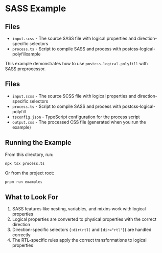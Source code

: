 # SASS Example

## Files

- `input.scss` - The source SASS file with logical properties and direction-specific selectors
- `process.ts` - Script to compile SASS and process with postcss-logical-polyfillxample

This example demonstrates how to use `postcss-logical-polyfill` with SASS preprocessor.

## Files

- `input.scss` - The source SCSS file with logical properties and direction-specific selectors
- `process.ts` - Script to compile SASS and process with postcss-logical-polyfill
- `tsconfig.json` - TypeScript configuration for the process script
- `output.css` - The processed CSS file (generated when you run the example)

## Running the Example

From this directory, run:

```bash
npx tsx process.ts
```

Or from the project root:

```bash
pnpm run examples
```

## What to Look For

1. SASS features like nesting, variables, and mixins work with logical properties
2. Logical properties are converted to physical properties with the correct direction
3. Direction-specific selectors (`:dir(rtl)` and `[dir="rtl"]`) are handled correctly
4. The RTL-specific rules apply the correct transformations to logical properties
